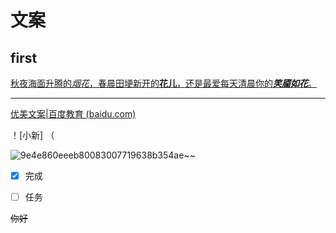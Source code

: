 # 文案

## first

<u>秋夜海面升腾的*烟花*，春晨田埂新开的**花儿**，还是最爱每天清晨你的***笑靥如花***。</u>

***

[优美文案|百度教育 (baidu.com)](https://hanyu.baidu.com/sentence/search?from=aladdin&gssda_res={}&query=优美文案&smpid=&srcid=51328&tab_type=&wd=优美文案&ret_type=sentence-multi)

！[小新] （

![9e4e860eeeb80083007719638b354ae](C:\Users\曾子健\Desktop\图片\9e4e860eeeb80083007719638b354ae.jpg)~~

- [x] 完成

- [ ] 任务

~~你好~~

